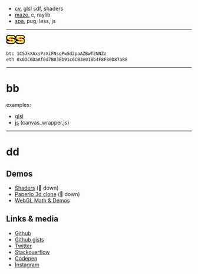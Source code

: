 - [cv.](https://tynroar.netlify.app/) glsl sdf, shaders
- [maze.](https://tynroar-maze.netlify.app/) c, raylib
- [spa.](https://tynroar-brume2303.netlify.app/) pug, less, js


---

![$](index.png)![$](index.png)![$](index.png)

```
btc 1CSJkXAxsPzXiFNsqPwSd2paAZBwT2NNZz
eth 0x0DC6DaAf0d7B03Eb91c6CB3e01Bb4F8F80D87aB8
```

---

# bb


examples:

- [glsl](https://github.com/unbrumed/avatar/blob/main/src/glsl/iquilezles-raymarch.glsl)
- [js](https://github.com/unbrumed/lib/blob/main/canvas_wrapper.js) (canvas_wrapper.js)

---

# dd

## Demos
- [Shaders](http://www.tynrare.net/apps/experiments/shaders/) (🔴 down)
- [PaperIo 3d clone](http://www.tynrare.net/apps/demos/a/) (🔴 down)
- [WebGL Math & Demos](https://flamboyant-brown-41a2d9.netlify.app/)

## Links & media

- [Github](https://github.com/tynrare)
- [Github gists](https://gist.github.com/tynrare)
- [Twitter](https://twitter.com/tynrare)
- [Stackoverflow](https://stackoverflow.com/users/7829041)
- [Codepen](https://codepen.io/tynrare)
- [Instagram](https://www.instagram.com/tyndustre/)


